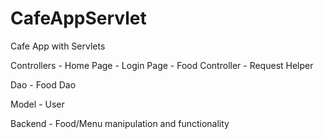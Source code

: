 # CafeAppServlet
Cafe App with Servlets

Controllers
    - Home Page
    - Login Page
    - Food Controller
    - Request Helper

Dao
	- Food Dao

Model
	- User
	
Backend
	- Food/Menu manipulation and functionality
	